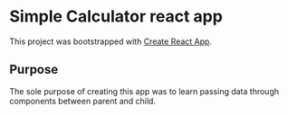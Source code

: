 # Simple Calculator react app

This project was bootstrapped with [Create React App](https://github.com/facebook/create-react-app).

## Purpose
The sole purpose of creating this app was to learn passing data through components between parent and child.
